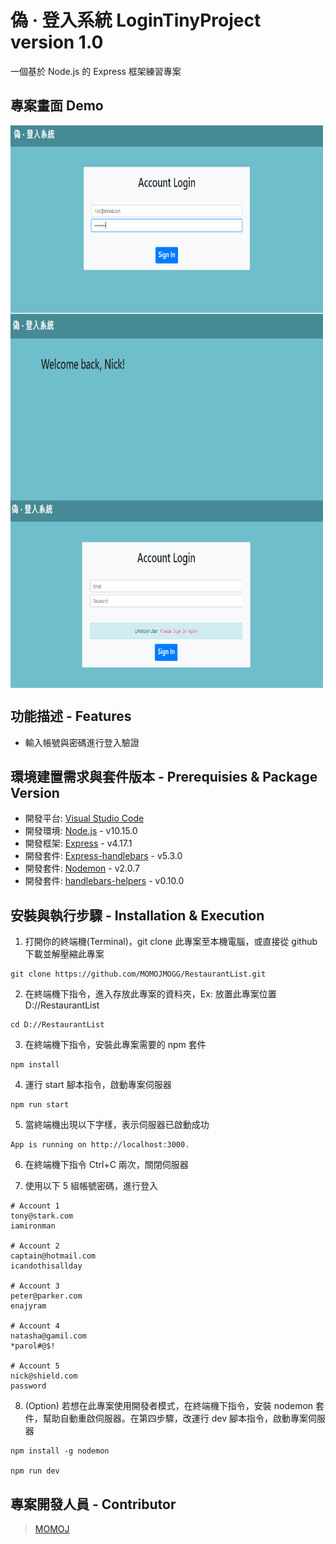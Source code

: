 # 偽 · 登入系統 LoginTinyProject version 1.0

一個基於 Node.js 的 Express 框架練習專案

## 專案畫面 Demo
[<img align="center" src="https://github.com/MOMOJMOGG/LoginTinyProject/blob/master/public/images/HomePage.PNG" height="300" width="500" />]()
[<img align="center" src="https://github.com/MOMOJMOGG/LoginTinyProject/blob/master/public/images/Succeed.PNG" height="300" width="500" />]()
[<img align="center" src="https://github.com/MOMOJMOGG/LoginTinyProject/blob/master/public/images/Fail.PNG" height="300" width="500" />]()

## 功能描述 - Features
- 輸入帳號與密碼進行登入驗證

## 環境建置需求與套件版本 - Prerequisies & Package Version
- 開發平台: [Visual Studio Code](https://code.visualstudio.com/download)
- 開發環境: [Node.js](https://nodejs.org/en/) - v10.15.0
- 開發框架: [Express](https://expressjs.com/en/starter/installing.html) - v4.17.1
- 開發套件: [Express-handlebars](https://www.npmjs.com/package/express-handlebars) - v5.3.0
- 開發套件: [Nodemon](https://www.npmjs.com/package/nodemon) - v2.0.7
- 開發套件: [handlebars-helpers](https://www.npmjs.com/package/handlebars-helpers) - v0.10.0


## 安裝與執行步驟 - Installation & Execution
1. 打開你的終端機(Terminal)，git clone 此專案至本機電腦，或直接從 github 下載並解壓縮此專案

```
git clone https://github.com/MOMOJMOGG/RestaurantList.git
```

2. 在終端機下指令，進入存放此專案的資料夾，Ex: 放置此專案位置 D://RestaurantList

```
cd D://RestaurantList
```

3. 在終端機下指令，安裝此專案需要的 npm 套件

```
npm install
```

4. 運行 start 腳本指令，啟動專案伺服器

```
npm run start
```

5. 當終端機出現以下字樣，表示伺服器已啟動成功

```
App is running on http://localhost:3000.
```

6. 在終端機下指令 Ctrl+C 兩次，關閉伺服器

7. 使用以下 5 組帳號密碼，進行登入

```
# Account 1
tony@stark.com
iamironman

# Account 2
captain@hotmail.com
icandothisallday

# Account 3
peter@parker.com
enajyram

# Account 4
natasha@gamil.com
*parol#@$!

# Account 5
nick@shield.com
password
```

8. (Option) 若想在此專案使用開發者模式，在終端機下指令，安裝 nodemon 套件，幫助自動重啟伺服器。在第四步驟，改運行 dev 腳本指令，啟動專案伺服器

```
npm install -g nodemon

npm run dev
```


## 專案開發人員 - Contributor

> [MOMOJ](https://github.com/MOMOJMOGG)
